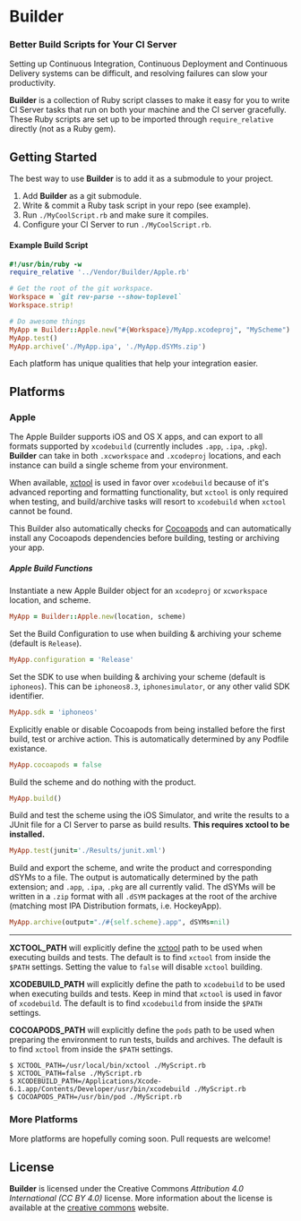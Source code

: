 Builder
=======

### Better Build Scripts for Your CI Server

Setting up Continuous Integration, Continuous Deployment and Continuous Delivery
systems can be difficult, and resolving failures can slow your productivity.

**Builder** is a collection of Ruby script classes to make it easy for you to write
CI Server tasks that run on both your machine and the CI server gracefully. These
Ruby scripts are set up to be imported through `require_relative` directly (not as
a Ruby gem).

## Getting Started

The best way to use **Builder** is to add it as a submodule to your project.

1. Add **Builder** as a git submodule.
1. Write & commit a Ruby task script in your repo (see example).
1. Run `./MyCoolScript.rb` and make sure it compiles.
1. Configure your CI Server to run `./MyCoolScript.rb`.

#### Example Build Script

```ruby
#!/usr/bin/ruby -w
require_relative '../Vendor/Builder/Apple.rb'

# Get the root of the git workspace.
Workspace = `git rev-parse --show-toplevel`
Workspace.strip!

# Do awesome things
MyApp = Builder::Apple.new("#{Workspace}/MyApp.xcodeproj", "MyScheme")
MyApp.test()
MyApp.archive('./MyApp.ipa', './MyApp.dSYMs.zip')
```

Each platform has unique qualities that help your integration easier.

## Platforms

### Apple

The Apple Builder supports iOS and OS X apps, and can export to all formats
supported by `xcodebuild` (currently includes `.app`, `.ipa`, `.pkg`). **Builder**
can take in both `.xcworkspace` and `.xcodeproj` locations, and each instance
can build a single scheme from your environment.

When available, [xctool](https://github.com/facebook/xctool/) is used in favor over
`xcodebuild` because of it's advanced reporting and formatting functionality, but
`xctool` is only required when testing, and build/archive tasks will resort to
`xcodebuild` when `xctool` cannot be found.

This Builder also automatically checks for [Cocoapods](https://cocoapods.org) and can
automatically install any Cocoapods dependencies before building, testing or archiving
your app.

##### Apple Build Functions

Instantiate a new Apple Builder object for an `xcodeproj` or `xcworkspace` location, and scheme.

```ruby
MyApp = Builder::Apple.new(location, scheme)
```

Set the Build Configuration to use when building & archiving your scheme (default is `Release`).

```ruby
MyApp.configuration = 'Release'
```

Set the SDK to use when building & archiving your scheme (default is `iphoneos`). This can be
`iphoneos8.3`, `iphonesimulator`, or any other valid SDK identifier.

```ruby
MyApp.sdk = 'iphoneos'
```

Explicitly enable or disable Cocoapods from being installed before the first build, test or
archive action. This is automatically determined by any Podfile existance.

```ruby
MyApp.cocoapods = false
```

Build the scheme and do nothing with the product.

```ruby
MyApp.build()
```

Build and test the scheme using the iOS Simulator, and write the results to a JUnit file
for a CI Server to parse as build results. **This requires xctool to be installed.**

```ruby
MyApp.test(junit='./Results/junit.xml')
```

Build and export the scheme, and write the product and corresponding dSYMs to a file. The
output is automatically determined by the path extension; and `.app`, `.ipa`, `.pkg` are all
currently valid. The dSYMs will be written in a `.zip` format with all `.dSYM` packages at the
root of the archive (matching most IPA Distribution formats, i.e. HockeyApp).

```ruby
MyApp.archive(output="./#{self.scheme}.app", dSYMs=nil)
```

---

**XCTOOL_PATH** will explicitly define the [xctool](https://github.com/facebook/xctool/) path
to be used when executing builds and tests. The default is to find `xctool` from inside the
`$PATH` settings. Setting the value to `false` will disable `xctool` building.

**XCODEBUILD_PATH** will explicitly define the path to `xcodebuild` to be used when executing
builds and tests. Keep in mind that `xctool` is used in favor of `xcodebuild`. The default is
to find `xcodebuild` from inside the `$PATH` settings.

**COCOAPODS_PATH** will explicitly define the `pods` path to be used when preparing the environment
to run tests, builds and archives. The default is to find `xctool` from inside the `$PATH` settings.

```
$ XCTOOL_PATH=/usr/local/bin/xctool ./MyScript.rb
$ XCTOOL_PATH=false ./MyScript.rb
$ XCODEBUILD_PATH=/Applications/Xcode-6.1.app/Contents/Developer/usr/bin/xcodebuild ./MyScript.rb
$ COCOAPODS_PATH=/usr/bin/pod ./MyScript.rb
```

### More Platforms

More platforms are hopefully coming soon. Pull requests are welcome!

## License

**Builder** is licensed under the Creative Commons *Attribution 4.0 International (CC BY 4.0)*
license. More information about the license is available at the
[creative commons](http://creativecommons.org/licenses/by/4.0/) website.

